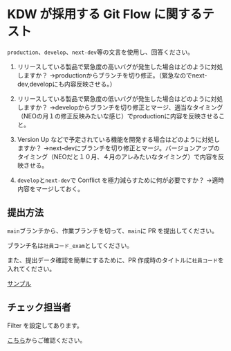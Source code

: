 # KDW が採用する Git Flow に関するテスト

`production`、`develop`、`next-dev`等の文言を使用し、回答ください。

1. リリースしている製品で緊急度の高いバグが発生した場合はどのように対処しますか？
→productionからブランチを切り修正。（緊急なのでnext-dev,developにも内容反映させる。）

1. リリースしている製品で緊急度の低いバグが発生した場合はどのように対処しますか？
→developからブランチを切り修正とマージ、適当なタイミング（NEOの月１の修正反映みたいな感じ）でproductionに内容を反映させること。

1. Version Up などで予定されている機能を開発する場合はどのように対処しますか？
→next-devにブランチを切り修正とマージ。バージョンアップのタイミング（NEOだと１０月、４月のアレみたいなタイミング）で内容を反映させる。

1. `develop`と`next-dev`で Conflict を極力減らすために何が必要ですか？
→適時内容をマージしておく。

## 提出方法

`main`ブランチから、作業ブランチを切って、`main`に PR を提出してください。

ブランチ名は`社員コード_exam`としてください。

また、提出データ確認を簡単にするために、PR 作成時のタイトルに`社員コード`を入れてください。

[サンプル](https://github.com/KDW-DevDiv/git-starter-practice/pull/43)

## チェック担当者

Filter を設定してあります。

[こちら](https://github.com/KDW-DevDiv/git-starter-practice/pulls?q=is%3Apr+is%3Aopen+base%3Amain)からご確認ください。
